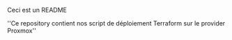 Ceci est un README

''Ce repository contient nos script de déploiement Terraform sur le provider Proxmox''
